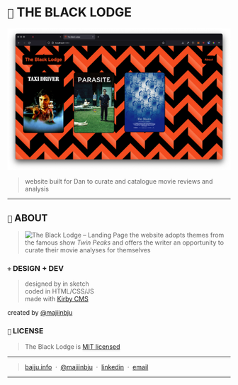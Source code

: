 # `🎥` THE BLACK LODGE

![The Black Lodge – Landing Page](assets/readme/banner.png)

> website built for Dan to curate and catalogue movie reviews and analysis
---

## `🍿` ABOUT
> ![The Black Lodge – Landing Page](assets/readme/about.gif)
> the website adopts themes from the famous show *Twin Peaks* and offers  the writer an opportunity to curate their movie analyses for themselves

### `⚜️` DESIGN + DEV
> designed by in sketch<br>
> coded in HTML/CSS/JS<br>
> made with [Kirby CMS](https://getkirby.com/)<br>

created by [@majiinbju](https://github.com/majiinbju)

### `🪪` LICENSE
> The Black Lodge is [MIT licensed](https://github.com/majiinbju/joga/blob/main/LICENSE)
---
> [bajju.info](https://www.bajju.info) &nbsp;&middot;&nbsp;
> [@majiinbju](https://github.com/majiinbju) &nbsp;&middot;&nbsp;
> [linkedin](https://www.linkedin.com/in/vivek-bajaj-4a8035152/) &nbsp;&middot;&nbsp;
> [email](mailto:hi@vivekbajaj.design)
---
